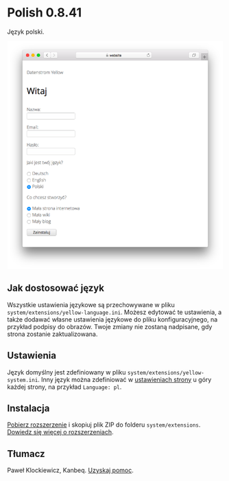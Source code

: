 # Polish 0.8.41

Język polski.

<p align="center"><img src="polish-screenshot.png?raw=true" alt="Zrzut ekranu"></p>

## Jak dostosować język

Wszystkie ustawienia językowe są przechowywane w pliku `system/extensions/yellow-language.ini`. Możesz edytować te ustawienia, a także dodawać własne ustawienia językowe do pliku konfiguracyjnego, na przykład podpisy do obrazów. Twoje zmiany nie zostaną nadpisane, gdy strona zostanie zaktualizowana.

## Ustawienia

Język domyślny jest zdefiniowany w pliku `system/extensions/yellow-system.ini`. Inny język można zdefiniować w [ustawieniach strony](https://github.com/annaesvensson/yellow-core#settings-page) u góry każdej strony, na przykład `Language: pl`.

## Instalacja

[Pobierz rozszerzenie](https://github.com/datenstrom/yellow-extensions/raw/main/downloads/polish.zip) i skopiuj plik ZIP do folderu `system/extensions`. [Dowiedz się więcej o rozszerzeniach](https://github.com/annaesvensson/yellow-update).

## Tłumacz

Paweł Klockiewicz, Kanbeq. [Uzyskaj pomoc](https://datenstrom.se/yellow/help/).
